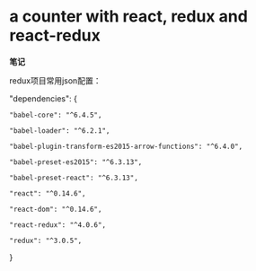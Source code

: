 # a counter with react, redux and react-redux

<strong>笔记</strong>

redux项目常用json配置：

  "dependencies": {

    "babel-core": "^6.4.5",

    "babel-loader": "^6.2.1",

    "babel-plugin-transform-es2015-arrow-functions": "^6.4.0",

    "babel-preset-es2015": "^6.3.13",

    "babel-preset-react": "^6.3.13",

    "react": "^0.14.6",

    "react-dom": "^0.14.6",

    "react-redux": "^4.0.6",

    "redux": "^3.0.5",

  }
